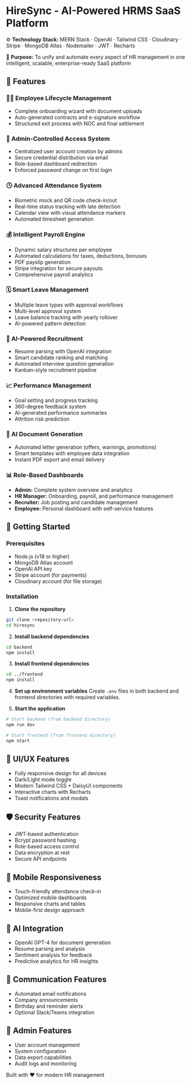 # HireSync - AI-Powered HRMS SaaS Platform

⚙️ **Technology Stack:** MERN Stack · OpenAI · Tailwind CSS · Cloudinary · Stripe · MongoDB Atlas · Nodemailer · JWT · Recharts

🎯 **Purpose:** To unify and automate every aspect of HR management in one intelligent, scalable, enterprise-ready SaaS platform

## 🌟 Features

### 🧑‍💼 Employee Lifecycle Management
- Complete onboarding wizard with document uploads
- Auto-generated contracts and e-signature workflow
- Structured exit process with NOC and final settlement

### 🔐 Admin-Controlled Access System
- Centralized user account creation by admins
- Secure credential distribution via email
- Role-based dashboard redirection
- Enforced password change on first login

### 🕓 Advanced Attendance System
- Biometric mock and QR code check-in/out
- Real-time status tracking with late detection
- Calendar view with visual attendance markers
- Automated timesheet generation

### 💰 Intelligent Payroll Engine
- Dynamic salary structures per employee
- Automated calculations for taxes, deductions, bonuses
- PDF payslip generation
- Stripe integration for secure payouts
- Comprehensive payroll analytics

### 🗓️ Smart Leave Management
- Multiple leave types with approval workflows
- Multi-level approval system
- Leave balance tracking with yearly rollover
- AI-powered pattern detection

### 🧠 AI-Powered Recruitment
- Resume parsing with OpenAI integration
- Smart candidate ranking and matching
- Automated interview question generation
- Kanban-style recruitment pipeline

### 📈 Performance Management
- Goal setting and progress tracking
- 360-degree feedback system
- AI-generated performance summaries
- Attrition risk prediction

### 📄 AI Document Generation
- Automated letter generation (offers, warnings, promotions)
- Smart templates with employee data integration
- Instant PDF export and email delivery

### 📊 Role-Based Dashboards
- **Admin:** Complete system overview and analytics
- **HR Manager:** Onboarding, payroll, and performance management
- **Recruiter:** Job posting and candidate management
- **Employee:** Personal dashboard with self-service features

## 🚀 Getting Started

### Prerequisites
- Node.js (v18 or higher)
- MongoDB Atlas account
- OpenAI API key
- Stripe account (for payments)
- Cloudinary account (for file storage)

### Installation

1. **Clone the repository**
```bash
git clone <repository-url>
cd hiresync
```

2. **Install backend dependencies**
```bash
cd backend
npm install
```

3. **Install frontend dependencies**
```bash
cd ../frontend
npm install
```

4. **Set up environment variables**
Create `.env` files in both backend and frontend directories with required variables.

5. **Start the application**
```bash
# Start backend (from backend directory)
npm run dev

# Start frontend (from frontend directory)
npm start
```

## 🎨 UI/UX Features
- Fully responsive design for all devices
- Dark/Light mode toggle
- Modern Tailwind CSS + DaisyUI components
- Interactive charts with Recharts
- Toast notifications and modals

## 🛡️ Security Features
- JWT-based authentication
- Bcrypt password hashing
- Role-based access control
- Data encryption at rest
- Secure API endpoints

## 📱 Mobile Responsiveness
- Touch-friendly attendance check-in
- Optimized mobile dashboards
- Responsive charts and tables
- Mobile-first design approach

## 🤖 AI Integration
- OpenAI GPT-4 for document generation
- Resume parsing and analysis
- Sentiment analysis for feedback
- Predictive analytics for HR insights

## 📧 Communication Features
- Automated email notifications
- Company announcements
- Birthday and reminder alerts
- Optional Slack/Teams integration

## 🔧 Admin Features
- User account management
- System configuration
- Data export capabilities
- Audit logs and monitoring

Built with ❤️ for modern HR management

